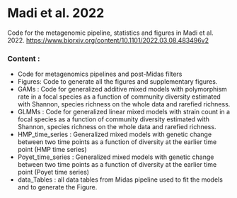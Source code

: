 # Madi et al. 2022

Code for the metagenomic pipeline, statistics and figures in Madi et al. 2022. 
https://www.biorxiv.org/content/10.1101/2022.03.08.483496v2

### Content :

* Code for metagenomics pipelines and post-Midas filters
* Figures: Code to generate all the figures and supplementary figures.
* GAMs : Code for generalized additive mixed models with polymorphism rate in a focal species as a function of community diversity estimated with Shannon, species richness on the whole data and rarefied richness.
* GLMMs : Code for generalized linear mixed models with strain count in a focal species as a function of community diversity estimated with Shannon, species richness on the whole data and rarefied richness.
* HMP_time_series : Generalized mixed models with genetic change between two time points as a function of diversity at the earlier time point (HMP time series)
* Poyet_time_series : Generalized mixed models with genetic change between two time points as a function of diversity at the earlier time point (Poyet time series)
* data_Tables : all data tables from Midas pipeline used to fit the models and to generate the Figure.


